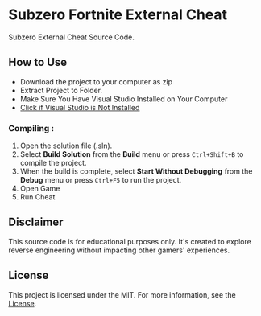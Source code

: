 # Subzero Fortnite External Cheat

Subzero External Cheat Source Code.

## How to Use

- Download the project to your computer as zip
- Extract Project to Folder.
- Make Sure You Have Visual Studio Installed on Your Computer
- [Click if Visual Studio is Not Installed](https://visualstudio.microsoft.com/en/thank-you-downloading-visual-studio/?sku=Community&channel=Release&version=VS2022&source=VSLandingPage&passive=false&cid=2030)

### Compiling :

1. Open the solution file (.sln).
2. Select **Build Solution** from the **Build** menu or press `Ctrl+Shift+B` to compile the project.
3. When the build is complete, select **Start Without Debugging** from the **Debug** menu or press `Ctrl+F5` to run the project.
4. Open Game
5. Run Cheat

## Disclaimer

This source code is for educational purposes only. It's created to explore reverse engineering without impacting other gamers' experiences.

## License

This project is licensed under the MIT. For more information, see the [License](LICENSE).
